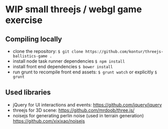 # WIP small threejs / webgl game exercise

## Compiling locally
* clone the repository: `$ git clone https://github.com/kontur/threejs-ballistics-game .`
* install node task runner dependencies `$ npm install`
* install front end dependencies `$ bower install`
* run grunt to recompile front end assets: `$ grunt watch` or explicitly `$ grunt`

## Used libraries
* jQuery for UI interactions and events: https://github.com/jquery/jquery
* threejs for 3D scene: https://github.com/mrdoob/three.js/
* noisejs for generating perlin noise (used in terrain generation) https://github.com/xixixao/noisejs